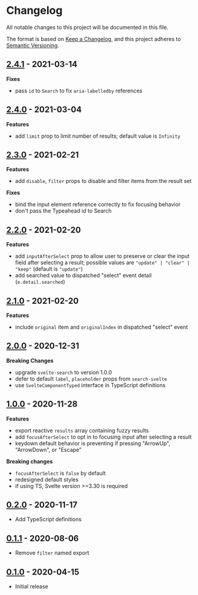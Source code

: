 # Changelog

All notable changes to this project will be documented in this file.

The format is based on [Keep a Changelog](https://keepachangelog.com/en/1.0.0/),
and this project adheres to [Semantic Versioning](https://semver.org/spec/v2.0.0.html).

## [2.4.1](https://github.com/metonym/svelte-typeahead/releases/tag/v2.4.1) - 2021-03-14

**Fixes**

- pass `id` to `Search` to fix `aria-labelledby` references

## [2.4.0](https://github.com/metonym/svelte-typeahead/releases/tag/v2.4.0) - 2021-03-04

**Features**

- add `limit` prop to limit number of results; default value is `Infinity`

## [2.3.0](https://github.com/metonym/svelte-typeahead/releases/tag/v2.3.0) - 2021-02-21

**Features**

- add `disable`, `filter` props to disable and filter items from the result set

**Fixes**

- bind the input element reference correctly to fix focusing behavior
- don't pass the Typeahead id to Search

## [2.2.0](https://github.com/metonym/svelte-typeahead/releases/tag/v2.2.0) - 2021-02-20

**Features**

- add `inputAfterSelect` prop to allow user to preserve or clear the input field after selecting a result; possible values are `"update" | "clear" | "keep"` (default is `"update"`)
- add searched value to dispatched "select" event detail (`e.detail.searched`)

## [2.1.0](https://github.com/metonym/svelte-typeahead/releases/tag/v2.1.0) - 2021-02-20

**Features**

- include `original` item and `originalIndex` in dispatched "select" event

## [2.0.0](https://github.com/metonym/svelte-typeahead/releases/tag/v2.0.0) - 2020-12-31

**Breaking Changes**

- upgrade `svelte-search` to version 1.0.0
- defer to default `label`, `placeholder` props from `search-svelte`
- use `SvelteComponentTyped` interface in TypeScript definitions

## [1.0.0](https://github.com/metonym/svelte-typeahead/releases/tag/v1.0.0) - 2020-11-28

**Features**

- export reactive `results` array containing fuzzy results
- add `focusAfterSelect` to opt in to focusing input after selecting a result
- keydown default behavior is preventing if pressing "ArrowUp", "ArrowDown", or "Escape"

**Breaking changes**

- `focusAfterSelect` is `false` by default
- redesigned default styles
- if using TS, Svelte version >=3.30 is required

## [0.2.0](https://github.com/metonym/svelte-typeahead/releases/tag/v0.2.0) - 2020-11-17

- Add TypeScript definitions

## [0.1.1](https://github.com/metonym/svelte-typeahead/releases/tag/v0.1.1) - 2020-08-06

- Remove `filter` named export

## [0.1.0](https://github.com/metonym/svelte-typeahead/releases/tag/v0.1.0) - 2020-04-15

- Initial release
